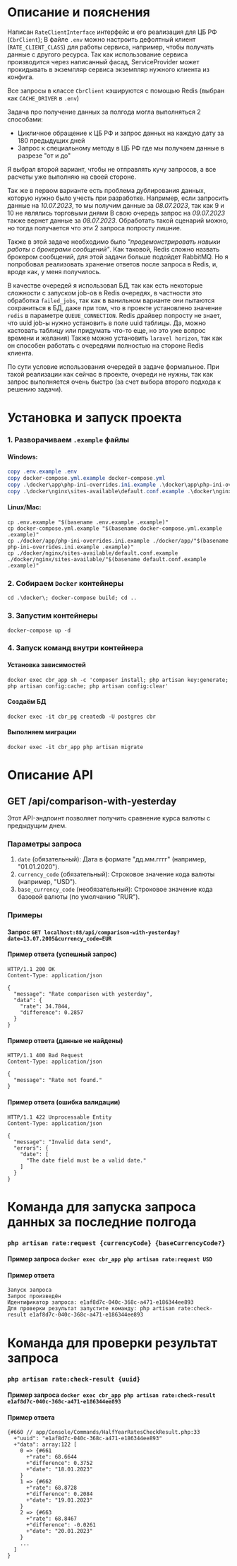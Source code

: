 # Описание и пояснения

Написан `RateClientInterface` интерфейс и его реализация для ЦБ РФ (`CbrClient`);
В файле `.env` можно настроить дефолтный клиент (`RATE_CLIENT_CLASS`) для работы сервиса, например, чтобы получать данные с другого ресурса.
Так как использование сервиса производится через написанный фасад, ServiceProvider может прокидывать в экземпляр сервиса экземпляр нужного клиента из конфига.

Все запросы в классе `CbrClient` кэшируются с помощью Redis (выбран как `CACHE_DRIVER` в `.env`)

Задача про получение данных за полгода могла выполняться 2 способами:
* Цикличное обращение к ЦБ РФ и запрос данных на каждую дату за 180 предыдущих дней
* Запрос к специальному методу в ЦБ РФ где мы получаем данные в разрезе "от и до"

Я выбрал второй вариант, чтобы не отправлять кучу запросов, а все расчеты уже выполняю на своей стороне.

Так же в первом варианте есть проблема дублирования данных, которую нужно было учесть при разработке.
Например, если запросить данные на _10.07.2023_, то мы получим данные за _08.07.2023_, так как 9 и 10 не являлись торговыми днями
В свою очередь запрос на _09.07.2023_ также вернет данные за _08.07.2023_.
Обработать такой сценарий можно, но тогда получается что эти 2 запроса попросту лишние.

Также в этой задаче необходимо было _"продемонстрировать навыки работы с брокерами сообщений"_.
Как таковой, Redis сложно назвать брокером сообщений, для этой задачи больше подойдет RabbitMQ.
Но я попробовал реализовать хранение ответов после запроса в Redis, и, вроде как, у меня получилось.

В качестве очередей я использовал БД, так как есть некоторые сложности с запуском job-ов в Redis очередях, 
в частности это обработка `failed_jobs`, так как в ванильном варианте они пытаются сохраниться в БД, даже при том,
что в проекте установлено значение `redis` в параметре `QUEUE_CONNECTION`. Redis драйвер попросту не знает,
что uuid job-ы нужно установить в поле uuid таблицы. Да, можно кастовать таблицу или придумать что-то еще, но это уже вопрос времени и желания)
Также можно установить `laravel horizon`, так как он способен работать с очередями полностью на стороне Redis клиента.

По сути условие использования очередей в задаче формальное.
При такой реализации как сейчас в проекте, очереди не нужны,
так как запрос выполняется очень быстро (за счет выбора второго подхода к решению задачи).

# Установка и запуск проекта

### 1. Разворачиваем `.example` файлы
#### Windows:
```powershell
copy .env.example .env
copy docker-compose.yml.example docker-compose.yml
copy .\docker\app\php-ini-overrides.ini.example .\docker\app\php-ini-overrides.ini
copy .\docker\nginx\sites-available\default.conf.example .\docker\nginx\sites-available\default.conf
```
#### Linux/Mac:
```
cp .env.example "$(basename .env.example .example)"
cp docker-compose.yml.example "$(basename docker-compose.yml.example .example)"
cp ./docker/app/php-ini-overrides.ini.example ./docker/app/"$(basename php-ini-overrides.ini.example .example)"
cp ./docker/nginx/sites-available/default.conf.example ./docker/nginx/sites-available/"$(basename default.conf.example .example)"
```

### 2. Собираем `Docker` контейнеры
```
cd .\docker\; docker-compose build; cd ..
```

### 3. Запустим контейнеры
```
docker-compose up -d
```

### 4. Запуск команд внутри контейнера
#### Установка зависимостей

```
docker exec cbr_app sh -c 'composer install; php artisan key:generate; php artisan config:cache; php artisan config:clear'
```

#### Создаём БД
```
docker exec -it cbr_pg createdb -U postgres cbr
```

#### Выполняем миграции
```
docker exec -it cbr_app php artisan migrate
```

# Описание API
## GET /api/comparison-with-yesterday
Этот API-эндпоинт позволяет получить сравнение курса валюты с предыдущим днем.
### Параметры запроса
1. `date` (обязательный): Дата в формате "дд.мм.гггг" (например, "01.01.2020").
2. `currency_code` (обязательный): Строковое значение кода валюты (например, "USD").
3. `base_currency_code` (необязательный): Строковое значение кода базовой валюты (по умолчанию "RUR").

### Примеры
#### Запрос `GET localhost:88/api/comparison-with-yesterday?date=13.07.2005&currency_code=EUR`
#### Пример ответа (успешный запрос)
```
HTTP/1.1 200 OK
Content-Type: application/json

{
  "message": "Rate comparison with yesterday",
  "data": {
    "rate": 34.7844,
    "difference": 0.2857
  }
}
```
#### Пример ответа (данные не найдены)
```
HTTP/1.1 400 Bad Request
Content-Type: application/json

{
  "message": "Rate not found."
}
```
#### Пример ответа (ошибка валидации)
```
HTTP/1.1 422 Unprocessable Entity
Content-Type: application/json

{
  "message": "Invalid data send",
  "errors": {
    "date": [
      "The date field must be a valid date."
    ]
  }
}
```

# Команда для запуска запроса данных за последние полгода
### `php artisan rate:request {currencyCode} {baseCurrencyCode?}`
#### Пример запроса ```docker exec cbr_app php artisan rate:request USD```
#### Пример ответа
```
Запуск запроса
Запрос произведён
Идентификатор запроса: e1af8d7c-040c-368c-a471-e186344ee893
Для проверки результат запустите команду: php artisan rate:check-result e1af8d7c-040c-368c-a471-e186344ee893
```

# Команда для проверки результат запроса
### `php artisan rate:check-result {uuid}`
#### Пример запроса ```docker exec cbr_app php artisan rate:check-result e1af8d7c-040c-368c-a471-e186344ee893```
#### Пример ответа
```
{#660 // app/Console/Commands/HalfYearRatesCheckResult.php:33
  +"uuid": "e1af8d7c-040c-368c-a471-e186344ee893"
  +"data": array:122 [
    0 => {#661
      +"rate": 68.6644
      +"difference": 0.3752
      +"date": "18.01.2023"
    }
    1 => {#662
      +"rate": 68.8728
      +"difference": 0.2084
      +"date": "19.01.2023"
    }
    2 => {#663
      +"rate": 68.8467
      +"difference": -0.0261
      +"date": "20.01.2023"
    }
    ...
  ]
}
```
